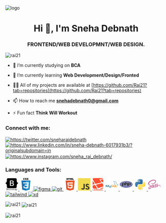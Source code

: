 ![logo](https://c0.wallpaperflare.com/preview/383/983/589/web-design-developer-code-front-end-design.jpg)
<h1 align="center">Hi 👋, I'm Sneha Debnath</h1>
<h3 align="center">FRONTEND/WEB DEVELOPMNT/WEB DESIGN.</h3>

<p align="left"> <img src="https://komarev.com/ghpvc/?username=rai21&label=Profile%20views&color=0e75b6&style=flat" alt="rai21" /> </p>

- 🔭 I’m currently studying on **BCA**

- 🌱 I’m currently learning **Web Development/Design/Fronted**

- 👨‍💻 All of my projects are available at [https://github.com/Rai21?tab=repositories](https://github.com/Rai21?tab=repositories)

- 📫 How to reach me **snehadebnath0@gmail.com**

- ⚡ Fun fact **Think Will Workout**

<h3 align="left">Connect with me:</h3>
<p align="left">
<a href="https://twitter.com/https://twitter.com/sneharaidebnath" target="blank"><img align="center" src="https://raw.githubusercontent.com/rahuldkjain/github-profile-readme-generator/master/src/images/icons/Social/twitter.svg" alt="https://twitter.com/sneharaidebnath" height="30" width="40" /></a>
<a href="https://linkedin.com/in/https://www.linkedin.com/in/sneha-debnath-6017931b3/?originalsubdomain=in" target="blank"><img align="center" src="https://raw.githubusercontent.com/rahuldkjain/github-profile-readme-generator/master/src/images/icons/Social/linked-in-alt.svg" alt="https://www.linkedin.com/in/sneha-debnath-6017931b3/?originalsubdomain=in" height="30" width="40" /></a>
<a href="https://instagram.com/https://www.instagram.com/sneha_rai_debnath/" target="blank"><img align="center" src="https://raw.githubusercontent.com/rahuldkjain/github-profile-readme-generator/master/src/images/icons/Social/instagram.svg" alt="https://www.instagram.com/sneha_rai_debnath/" height="30" width="40" /></a>
</p>

<h3 align="left">Languages and Tools:</h3>
<p align="left"> <a href="https://getbootstrap.com" target="_blank" rel="noreferrer"> <img src="https://raw.githubusercontent.com/devicons/devicon/master/icons/bootstrap/bootstrap-plain-wordmark.svg" alt="bootstrap" width="40" height="40"/> </a> <a href="https://www.w3schools.com/css/" target="_blank" rel="noreferrer"> <img src="https://raw.githubusercontent.com/devicons/devicon/master/icons/css3/css3-original-wordmark.svg" alt="css3" width="40" height="40"/> </a> <a href="https://www.figma.com/" target="_blank" rel="noreferrer"> <img src="https://www.vectorlogo.zone/logos/figma/figma-icon.svg" alt="figma" width="40" height="40"/> </a> <a href="https://git-scm.com/" target="_blank" rel="noreferrer"> <img src="https://www.vectorlogo.zone/logos/git-scm/git-scm-icon.svg" alt="git" width="40" height="40"/> </a> <a href="https://www.w3.org/html/" target="_blank" rel="noreferrer"> <img src="https://raw.githubusercontent.com/devicons/devicon/master/icons/html5/html5-original-wordmark.svg" alt="html5" width="40" height="40"/> </a> <a href="https://developer.mozilla.org/en-US/docs/Web/JavaScript" target="_blank" rel="noreferrer"> <img src="https://raw.githubusercontent.com/devicons/devicon/master/icons/javascript/javascript-original.svg" alt="javascript" width="40" height="40"/> </a> <a href="https://laravel.com/" target="_blank" rel="noreferrer"> <img src="https://raw.githubusercontent.com/devicons/devicon/master/icons/laravel/laravel-plain-wordmark.svg" alt="laravel" width="40" height="40"/> </a> <a href="https://www.mysql.com/" target="_blank" rel="noreferrer"> <img src="https://raw.githubusercontent.com/devicons/devicon/master/icons/mysql/mysql-original-wordmark.svg" alt="mysql" width="40" height="40"/> </a> <a href="https://www.php.net" target="_blank" rel="noreferrer"> <img src="https://raw.githubusercontent.com/devicons/devicon/master/icons/php/php-original.svg" alt="php" width="40" height="40"/> </a> <a href="https://www.python.org" target="_blank" rel="noreferrer"> <img src="https://raw.githubusercontent.com/devicons/devicon/master/icons/python/python-original.svg" alt="python" width="40" height="40"/> </a> <a href="https://sass-lang.com" target="_blank" rel="noreferrer"> <img src="https://raw.githubusercontent.com/devicons/devicon/master/icons/sass/sass-original.svg" alt="sass" width="40" height="40"/> </a> <a href="https://tailwindcss.com/" target="_blank" rel="noreferrer"> <img src="https://www.vectorlogo.zone/logos/tailwindcss/tailwindcss-icon.svg" alt="tailwind" width="40" height="40"/> </a> <a href="https://www.adobe.com/products/xd.html" target="_blank" rel="noreferrer"> <img src="https://cdn.worldvectorlogo.com/logos/adobe-xd.svg" alt="xd" width="40" height="40"/> </a> </p>

<p><img align="left" src="https://github-readme-stats.vercel.app/api/top-langs?username=rai21&show_icons=true&locale=en&layout=compact" alt="rai21" /></p>

<p>&nbsp;<img align="center" src="https://github-readme-stats.vercel.app/api?username=rai21&show_icons=true&locale=en" alt="rai21" /></p>

<p><img align="center" src="https://github-readme-streak-stats.herokuapp.com/?user=rai21&" alt="rai21" /></p>
